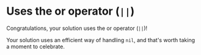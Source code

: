 # Uses the or operator (`||`)

Congratulations, your solution uses the or operator (`||`)!

Your solution uses an efficient way of handling `nil`, and that's worth taking a moment to celebrate.
